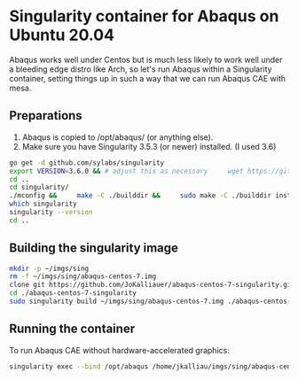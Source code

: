 # Singularity container for Abaqus on Ubuntu 20.04

Abaqus works well under Centos but is much less likely to work well under a bleeding edge distro like Arch, so let's run Abaqus within a Singularity container,
setting things up in such a way that we can run Abaqus CAE with mesa.

## Preparations

1. Abaqus is copied to /opt/abaqus/ (or anything else).
2. Make sure you have Singularity 3.5.3 (or newer) installed. (I used 3.6)

```bash
go get -d github.com/sylabs/singularity
export VERSION=3.6.0 && # adjust this as necessary     wget https://github.com/sylabs/singularity/releases/download/v${VERSION}/singularity-${VERSION}.tar.gz &&     tar -xzf singularity-${VERSION}.tar.gz &&     cd singularity
cd ..
cd singularity/
./mconfig &&     make -C ./builddir &&     sudo make -C ./builddir install
which singularity
singularity --version
cd ..
```

## Building the singularity image

```bash
mkdir -p ~/imgs/sing
rm -f ~/imgs/sing/abaqus-centos-7.img
clone git https://github.com/JoKalliauer/abaqus-centos-7-singularity.git
cd ./abaqus-centos-7-singularity
sudo singularity build ~/imgs/sing/abaqus-centos-7.img ./abaqus-centos-7.def 
```

## Running the container

To run Abaqus CAE without hardware-accelerated graphics:

```bash
singularity exec --bind /opt/abaqus /home/jkalliau/imgs/sing/abaqus-centos-7.img vglrun /opt/abaqus/CAE/2019/linux_a64/code/bin/ABQLauncher cae -mesa
```
